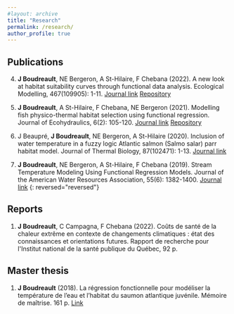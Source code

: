 ```yaml
---
#layout: archive
title: "Research"
permalink: /research/
author_profile: true
---
```


Publications
---------------

4. **J Boudreault**, NE Bergeron, A St-Hilaire, F Chebana (2022). A new look at habitat suitability curves through functional data analysis. Ecological Modelling, 467(109905): 1-11. [Journal link](https://www.sciencedirect.com/science/article/abs/pii/S030438002200031X?via%3Dihub) [Repository](https://github.com/jeremieboudreault/habitat_suitability_curves_fda)

3. **J Boudreault**, A St-Hilaire, F Chebana, NE Bergeron (2021). Modelling fish physico-thermal habitat selection using functional regression. Journal of Ecohydraulics, 6(2): 105-120. [Journal link](https://www.tandfonline.com/doi/full/10.1080/24705357.2020.1840313) [Repository](https://github.com/jeremieboudreault/fish_habitat_modelling_functional_regression)

2. J Beaupré, **J Boudreault**, NE Bergeron, A St-Hilaire (2020). Inclusion of water temperature in a fuzzy logic Atlantic salmon (Salmo salar) parr habitat model. Journal of Thermal Biology, 87(102471): 1-13. [Journal link](https://www.sciencedirect.com/science/article/abs/pii/S0306456519304012?via%3Dihub)

1. **J Boudreault**, NE Bergeron, A St-Hilaire, F Chebana (2019). Stream Temperature Modeling Using Functional Regression Models. Journal of the American Water Resources Association, 55(6): 1382-1400. [Journal link](https://onlinelibrary.wiley.com/doi/abs/10.1111/1752-1688.12778)
{: reversed="reversed"}

Reports
---------------

1. **J Boudreault**, C Campagna, F Chebana (2022). Coûts de santé de la chaleur extrême en contexte de changements climatiques : état des connaissances et orientations futures. Rapport de recherche pour l'Institut national de la santé publique du Québec, 92 p.


Master thesis
---------------

1. **J Boudreault** (2018). La régression fonctionnelle pour modéliser la température de l’eau et l’habitat du saumon atlantique juvénile. Mémoire de maîtrise. 161 p. [Link](https://espace.inrs.ca/id/eprint/8791/)